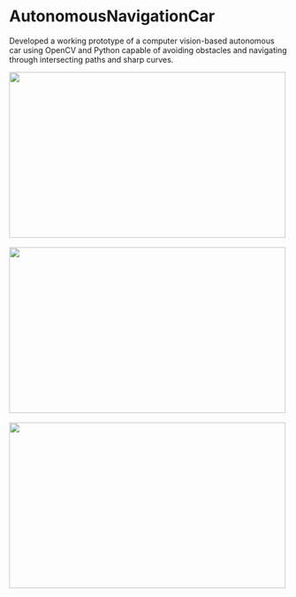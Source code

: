 # AutonomousNavigationCar

Developed a working prototype of a computer vision-based autonomous car using OpenCV and Python capable
of avoiding obstacles and navigating through intersecting paths and sharp curves.

<img src="https://github.com/dtaneja123/AutonomousNavigationCar/blob/master/1.png" width="500" height="300"> 
&nbsp;&nbsp;&nbsp;&nbsp; &nbsp;&nbsp;&nbsp;&nbsp;
<img src="https://github.com/dtaneja123/AutonomousNavigationCar/blob/master/2.png" width="500" height="300">
&nbsp;&nbsp;&nbsp;&nbsp; &nbsp;&nbsp;&nbsp;&nbsp;
<img src="https://github.com/dtaneja123/AutonomousNavigationCar/blob/master/2.png" width="500" height="300">
